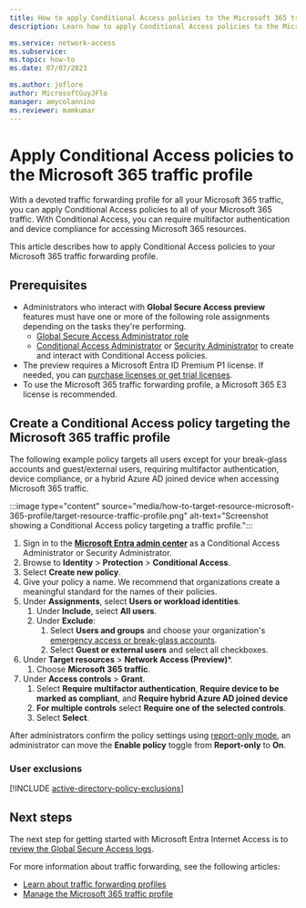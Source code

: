 ```yaml
---
title: How to apply Conditional Access policies to the Microsoft 365 traffic profile
description: Learn how to apply Conditional Access policies to the Microsoft 365 traffic profile.

ms.service: network-access
ms.subservice: 
ms.topic: how-to
ms.date: 07/07/2023

ms.author: joflore
author: MicrosoftGuyJFlo
manager: amycolannino
ms.reviewer: mamkumar
---
```

# Apply Conditional Access policies to the Microsoft 365 traffic profile

With a devoted traffic forwarding profile for all your Microsoft 365 traffic, you can apply Conditional Access policies to all of your Microsoft 365 traffic. With Conditional Access, you can require multifactor authentication and device compliance for accessing Microsoft 365 resources. 

This article describes how to apply Conditional Access policies to your Microsoft 365 traffic forwarding profile.

## Prerequisites

* Administrators who interact with **Global Secure Access preview** features must have one or more of the following role assignments depending on the tasks they're performing.
   * [Global Secure Access Administrator role](../active-directory/roles/permissions-reference.md)
   * [Conditional Access Administrator](../active-directory/roles/permissions-reference.md#conditional-access-administrator) or [Security Administrator](../active-directory/roles/permissions-reference.md#security-administrator) to create and interact with Conditional Access policies.
* The preview requires a Microsoft Entra ID Premium P1 license. If needed, you can [purchase licenses or get trial licenses](https://aka.ms/azureadlicense).
* To use the Microsoft 365 traffic forwarding profile, a Microsoft 365 E3 license is recommended.

## Create a Conditional Access policy targeting the Microsoft 365 traffic profile

The following example policy targets all users except for your break-glass accounts and guest/external users, requiring multifactor authentication, device compliance, or a hybrid Azure AD joined device when accessing Microsoft 365 traffic.

:::image type="content" source="media/how-to-target-resource-microsoft-365-profile/target-resource-traffic-profile.png" alt-text="Screenshot showing a Conditional Access policy targeting a traffic profile.":::

1. Sign in to the **[Microsoft Entra admin center](https://entra.microsoft.com)** as a Conditional Access Administrator or Security Administrator.
1. Browse to **Identity** > **Protection** > **Conditional Access**.
1. Select **Create new policy**.
1. Give your policy a name. We recommend that organizations create a meaningful standard for the names of their policies.
1. Under **Assignments**, select **Users or workload identities**.
   1. Under **Include**, select **All users**.
   1. Under **Exclude**:
      1. Select **Users and groups** and choose your organization's [emergency access or break-glass accounts](#user-exclusions).
      1. Select **Guest or external users** and select all checkboxes.
1. Under **Target resources** > **Network Access (Preview)***.
   1. Choose **Microsoft 365 traffic**.
1. Under **Access controls** > **Grant**.
   1. Select **Require multifactor authentication**, **Require device to be marked as compliant**, and **Require hybrid Azure AD joined device**
   1. **For multiple controls** select **Require one of the selected controls**.
   1. Select **Select**.

After administrators confirm the policy settings using [report-only mode](../active-directory/conditional-access/howto-conditional-access-insights-reporting.md), an administrator can move the **Enable policy** toggle from **Report-only** to **On**.

### User exclusions

[!INCLUDE [active-directory-policy-exclusions](../includes/active-directory-policy-exclude-user.md)]

## Next steps

The next step for getting started with Microsoft Entra Internet Access is to [review the Global Secure Access logs](concept-global-secure-access-logs-monitoring.md).

For more information about traffic forwarding, see the following articles:

- [Learn about traffic forwarding profiles](concept-traffic-forwarding.md)
- [Manage the Microsoft 365 traffic profile](how-to-manage-microsoft-365-profile.md)
